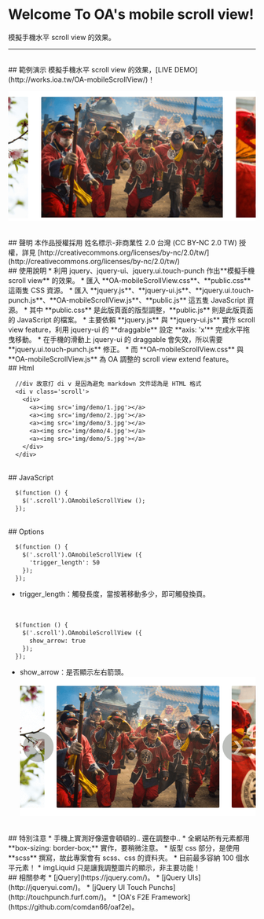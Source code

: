 # Welcome To OA's mobile scroll view!
模擬手機水平 scroll view 的效果。

---

<br/>
## 範例演示
模擬手機水平 scroll view 的效果，[LIVE DEMO](http://works.ioa.tw/OA-mobileScrollView/)！

![OA's mobile scroll view](img/demo/demo.png)

<br/>
## 聲明
本作品授權採用 姓名標示-非商業性 2.0 台灣 (CC BY-NC 2.0 TW) 授權，詳見 [http://creativecommons.org/licenses/by-nc/2.0/tw/](http://creativecommons.org/licenses/by-nc/2.0/tw/)

<br/>
## 使用說明
* 利用 jquery、jquery-ui、jquery.ui.touch-punch 作出**模擬手機 scroll view** 的效果。
* 匯入 **OA-mobileScrollView.css**、**public.css** 這兩隻 CSS 資源。
* 匯入 **jquery.js**、**jquery-ui.js**、**jquery.ui.touch-punch.js**、**OA-mobileScrollView.js**、**public.js** 這五隻 JavaScript 資源。
* 其中 **public.css** 是此版頁面的版型調整，**public.js** 則是此版頁面的 JavaScript 的檔案。
* 主要依賴 **jquery.js** 與 **jquery-ui.js** 實作 scroll view feature，利用 jquery-ui 的 **draggable** 設定 **axis: 'x'** 完成水平拖曳移動。
* 在手機的滑動上 jquery-ui 的 draggable 會失效，所以需要 **jquery.ui.touch-punch.js** 修正。
* 而 **OA-mobileScrollView.css** 與 **OA-mobileScrollView.js** 為 OA 調整的 scroll view extend feature。

<br/>
## Html

```
  //div 故意打 di v 是因為避免 markdown 文件認為是 HTML 格式
  <di v class='scroll'>
    <div>
      <a><img src='img/demo/1.jpg'></a>
      <a><img src='img/demo/2.jpg'></a>
      <a><img src='img/demo/3.jpg'></a>
      <a><img src='img/demo/4.jpg'></a>
      <a><img src='img/demo/5.jpg'></a>
    </div>
  </div>
```

<br />
## JavaScript

```
  $(function () {
    $('.scroll').OAmobileScrollView ();
  });
```

<br />
## Options

```
  $(function () {
    $('.scroll').OAmobileScrollView ({
      'trigger_length': 50
    });
  });
```

* trigger_length：觸發長度，當按著移動多少，即可觸發換頁。


<br />

```
  $(function () {
    $('.scroll').OAmobileScrollView ({
      show_arrow: true
    });
  });
```

* show_arrow：是否顯示左右箭頭。  
	![OA's mobile scroll view](img/demo/arrow.png)

<br />
## 特別注意
* 手機上實測好像還會頓頓的.. 還在調整中..
* 全網站所有元素都用 **box-sizing: border-box;** 實作，要稍微注意。
* 版型 css 部分，是使用 **scss** 撰寫，故此專案會有 scss、css 的資料夾。
* 目前最多容納 100 個水平元素！
* imgLiquid 只是讓我調整圖片的顯示，非主要功能！


<br />
## 相關參考
* [jQuery](https://jquery.com/)。
* [jQuery UIs](http://jqueryui.com/)。
* [jQuery UI Touch Punchs](http://touchpunch.furf.com/)。
* [OA's F2E Framework](https://github.com/comdan66/oaf2e)。
